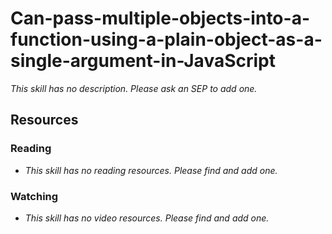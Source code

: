 # Can-pass-multiple-objects-into-a-function-using-a-plain-object-as-a-single-argument-in-JavaScript

_This skill has no description. Please ask an SEP to add one._

## Resources

### Reading

- _This skill has no reading resources. Please find and add one._

### Watching

- _This skill has no video resources. Please find and add one._
